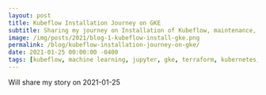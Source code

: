 ```yaml
---
layout: post
title: Kubeflow Installation Journey on GKE
subtitle: Sharing my journey on Installation of Kubeflow, maintenance, usage, storing model artifacts, etc.
image: /img/posts/2021/blog-1-kubeflow-install-gke.png
permalink: /blog/kubeflow-installation-journey-on-gke/
date: 2021-01-25 00:00:00 -0400
tags: [kubeflow, machine learning, jupyter, gke, terraform, kubernetes, tensorflow]
---
```

Will share my story on 2021-01-25
